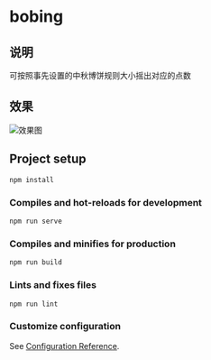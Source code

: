 # bobing

## 说明
可按照事先设置的中秋博饼规则大小摇出对应的点数

## 效果
![效果图](https://wx2.sinaimg.cn/mw690/6457b6bfgy1gieov76fyng20cg0qokjm.gif)


## Project setup
```
npm install
```

### Compiles and hot-reloads for development
```
npm run serve
```

### Compiles and minifies for production
```
npm run build
```

### Lints and fixes files
```
npm run lint
```

### Customize configuration
See [Configuration Reference](https://cli.vuejs.org/config/).
